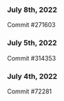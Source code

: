 ### July 8th, 2022

Commit #271603

### July 5th, 2022

Commit #314353


### July 4th, 2022

Commit #72281
